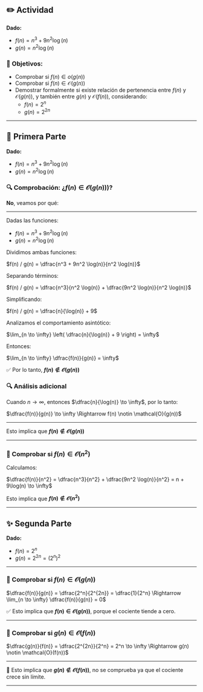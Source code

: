 ## ✏️ Actividad

**Dado:**

- $f(n) = n^3 + 9n^2 \log(n)$  
- $g(n) = n^2 \log(n)$

### 📌 Objetivos:

- Comprobar si $f(n) \in o(g(n))$
- Comprobar si $f(n) \in \mathcal{O}(g(n))$
- Demostrar formalmente si existe relación de pertenencia entre $f(n)$ y $\mathcal{O}(g(n))$, y también entre $g(n)$ y $\mathcal{O}(f(n))$, considerando:
  - $f(n) = 2^n$
  - $g(n) = 2^{2n}$

---

## 🔻 Primera Parte

**Dado:**

- $f(n) = n^3 + 9n^2 \log(n)$  
- $g(n) = n^2 \log(n)$

### 🔍 Comprobación: ¿$f(n) \in \mathcal{O}(g(n))$)?  
**No**, veamos por qué:

---

Dadas las funciones:

- $f(n) = n^3 + 9n^2 \log(n)$  
- $g(n) = n^2 \log(n)$

Dividimos ambas funciones:

$f(n) / g(n) = \dfrac{n^3 + 9n^2 \log(n)}{n^2 \log(n)}$

Separando términos:

$f(n) / g(n) = \dfrac{n^3}{n^2 \log(n)} + \dfrac{9n^2 \log(n)}{n^2 \log(n)}$

Simplificando:

$f(n) / g(n) = \dfrac{n}{\log(n)} + 9$

Analizamos el comportamiento asintótico:

$\lim_{n \to \infty} \left( \dfrac{n}{\log(n)} + 9 \right) = \infty$

Entonces:

$\lim_{n \to \infty} \dfrac{f(n)}{g(n)} = \infty$

✅ Por lo tanto, **$f(n) \notin \mathcal{O}(g(n))$**

### 🔍 Análisis adicional

Cuando $n \to \infty$, entonces $\dfrac{n}{\log(n)} \to \infty$, por lo tanto:

$\dfrac{f(n)}{g(n)} \to \infty \Rightarrow f(n) \notin \mathcal{O}(g(n))$

---

Esto implica que **$f(n) \notin \mathcal{O}(g(n))$**

---

### 📌 Comprobar si $f(n) \in \mathcal{O}(n^2)$

Calculamos:

$\dfrac{f(n)}{n^2} = \dfrac{n^3}{n^2} + \dfrac{9n^2 \log(n)}{n^2} = n + 9\log(n) \to \infty$

Esto implica que **$f(n) \notin \mathcal{O}(n^2)$**

---

## ✨ Segunda Parte

**Dado:**

- $f(n) = 2^n$
- $g(n) = 2^{2n} = (2^n)^2$

---

### 🔹 Comprobar si $f(n) \in \mathcal{O}(g(n))$

$\dfrac{f(n)}{g(n)} = \dfrac{2^n}{2^{2n}} = \dfrac{1}{2^n} \Rightarrow \lim_{n \to \infty} \dfrac{f(n)}{g(n)} = 0$

✅ Esto implica que **$f(n) \in \mathcal{O}(g(n))$**, porque el cociente tiende a cero.

---

### 🔸 Comprobar si $g(n) \in \mathcal{O}(f(n))$

$\dfrac{g(n)}{f(n)} = \dfrac{2^{2n}}{2^n} = 2^n \to \infty \Rightarrow g(n) \notin \mathcal{O}(f(n))$

---

🔶 Esto implica que **$g(n) \notin \mathcal{O}(f(n))$**, no se comprueba ya que el cociente crece sin límite.

---

